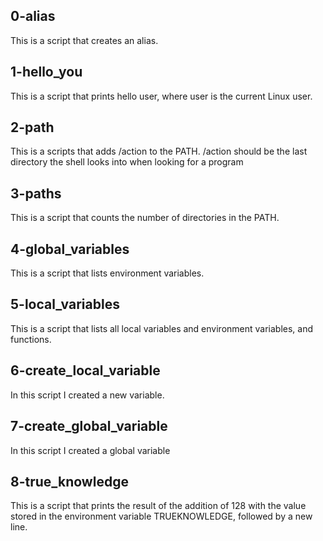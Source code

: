 ## 0-alias 
This is  a script that creates an alias.

## 1-hello_you
This is a script that prints hello user, where user is the current Linux user.

## 2-path
This is a scripts that adds /action to the PATH. /action should be the last directory the shell looks into when looking for a program

## 3-paths
This is a script that counts the number of directories in the PATH.

## 4-global_variables
This is a script that lists environment variables.

## 5-local_variables
This is a script that lists all local variables and environment variables, and functions.

## 6-create_local_variable
In this script I created a new variable.

## 7-create_global_variable
In this script I created a global variable

## 8-true_knowledge
This is a script that prints the result of the addition of 128 with the value stored in the environment variable TRUEKNOWLEDGE, followed by a new line.
